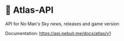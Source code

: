 # 🌌 Atlas-API
API for No Man's Sky news, releases and game version

Documentation: https://api.nebulr.me/docs/atlas/v1

